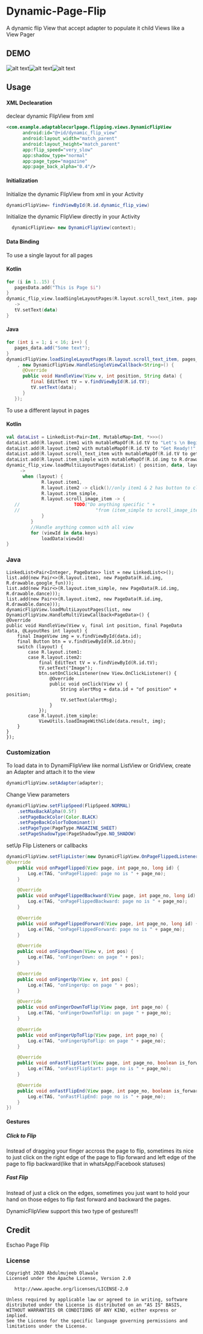 # Dynamic-Page-Flip
A dynamic flip View that accept adapter to populate it child Views like  a View Pager

## DEMO
![alt text](https://github.com/shittu33/Dynamic-Page-Flip/blob/master/single.gif?raw=true)![alt text](https://github.com/shittu33/Dynamic-Page-Flip/blob/master/multi.gif?raw=true)![alt text](https://github.com/shittu33/Dynamic-Page-Flip/blob/master/speed.gif?raw=true)

## Usage


#### XML Declearation
declear dynamic FlipView from xml
```xml
<com.example.adaptablecurlpage.flipping.views.DynamicFlipView
      android:id="@+id/dynamic_flip_view"
      android:layout_width="match_parent"                   
      android:layout_height="match_parent" 
      app:flip_speed="very_slow"
      app:shadow_type="normal"
      app:page_type="magazine"
      app:page_back_alpha="0.4"/>
```
#### Initialization
Initialize the dynamic FlipView from xml in your Activity
```JAVA
dynamicFlipView= findViewById(R.id.dynamic_flip_view)
```
Initialize the dynamic FlipView directly in your Activity
```JAVA
  dynamicFlipView= new DynamicFlipView(context);
```
#### Data Binding
To use a single layout for all pages
#### Kotlin 
```kotlin
for (i in 1..15) {
   pagesData.add("This is Page $i")
}
dynamic_flip_view.loadSingleLayoutPages(R.layout.scroll_text_item, pagesData) { position, data
   ->
   tV.setText(data)
}
```
#### Java
```Java
for (int i = 1; i < 16; i++) {
   pages_data.add("Some text");
}
dynamicFlipView.loadSingleLayoutPages(R.layout.scroll_text_item, pages_data
    , new DynamicFlipView.HandleSingleViewCallback<String>() {
      @Override
      public void HandleView(View v, int position, String data) {
         final EditText tV = v.findViewById(R.id.tV);
         tV.setText(data);
      }
   });
```

To use a different layout in pages
#### Kotlin 

```kotlin
val dataList = LinkedList<Pair<Int, MutableMap<Int, *>>>()
dataList.add(R.layout.item1 with mutableMapOf(R.id.tV to "Let's \n Begin!", R.id.img to R.drawable.google_fun))
dataList.add(R.layout.item2 with mutableMapOf(R.id.tV to "Get Ready!!", R.id.img to R.drawable.dance))
dataList.add(R.layout.scroll_text_item with mutableMapOf(R.id.tV to getRubbishText()))
dataList.add(R.layout.item_simple with mutableMapOf(R.id.img to R.drawable.dance))
dynamic_flip_view.loadMultiLayoutPages(dataList) { position, data, layout
     ->
      when (layout) {
             R.layout.item1,
             R.layout.item2 -> click()//only item1 & 2 has button to click
             R.layout.item_simple,
             R.layout.scroll_image_item -> {
   //                    TODO("Do anything specific " +
   //                            "from (item_simple to scroll_image_item")
             }
         }
         //Handle anything common with all view
         for (viewId in data.keys)
             loadData(viewId)
}
```
### Java

```
LinkedList<Pair<Integer, PageData>> list = new LinkedList<>();
list.add(new Pair<>(R.layout.item1, new PageData(R.id.img, R.drawable.google_fun)));
list.add(new Pair<>(R.layout.item_simple, new PageData(R.id.img, R.drawable.dance)));
list.add(new Pair<>(R.layout.item2, new PageData(R.id.img, R.drawable.dance)));
dynamicFlipView.loadMultiLayoutPages(list, new DynamicFlipView.HandleMultiViewCallback<PageData>() {
@Override
public void HandleView(View v, final int position, final PageData data, @LayoutRes int layout) {
    final ImageView img = v.findViewById(data.id);
    final Button btn = v.findViewById(R.id.btn);
    switch (layout) {
        case R.layout.item1:
        case R.layout.item2:
            final EditText tV = v.findViewById(R.id.tV);
            tV.setText("Image");
            btn.setOnClickListener(new View.OnClickListener() {
                @Override
                public void onClick(View v) {
                    String alertMsg = data.id + "of position" + position;
                    tV.setText(alertMsg);
                }
            });
        case R.layout.item_simple:
            ViewUtils.loadImageWithGlide(data.result, img);
    }
}
});
```
### Customization

To load data in to DynamiFlipView like normal ListView or GridView, create an Adapter and attach it to the view

```Java
dynamicFlipView.setAdapter(adapter);
```

Change View parameters
```Java
dynamicFlipView.setFlipSpeed(FlipSpeed.NORMAL)
    .setMaxBackAlpha(0.5f)
    .setPageBackColor(Color.BLACK)
    .setPageBackColorToDominant()
    .setPageType(PageType.MAGAZINE_SHEET)
    .setPageShadowType(PageShadowType.NO_SHADOW)
```

setUp Flip Listeners or callbacks

```java
dynamicFlipView.setFlipLister(new DynamicFlipView.OnPageFlippedListener() {
@Override
    public void onPageFlipped(View page, int page_no, long id) {
        Log.e(TAG, "onPageFlipped: page no is " + page_no);
    }

    @Override
    public void onPageFlippedBackward(View page, int page_no, long id) {
        Log.e(TAG, "onPageFlippedBackward: page no is " + page_no);
    }

    @Override
    public void onPageFlippedForward(View page, int page_no, long id) {
        Log.e(TAG, "onPageFlippedForward: page no is " + page_no);
    }

    @Override
    public void onFingerDown(View v, int pos) {
        Log.e(TAG, "onFingerDown: on page " + pos);
    }

    @Override
    public void onFingerUp(View v, int pos) {
        Log.e(TAG, "onFingerUp: on page " + pos);
    }

    @Override
    public void onFingerDownToFlip(View page, int page_no) {
        Log.e(TAG, "onFingerDownToFlip: on page " + page_no);
    }

    @Override
    public void onFingerUpToFlip(View page, int page_no) {
        Log.e(TAG, "onFingerUpToFlip: on page " + page_no);
    }

    @Override
    public void onFastFlipStart(View page, int page_no, boolean is_forward) {
        Log.e(TAG, "onFastFlipStart: page no is " + page_no);
    }

    @Override
    public void onFastFlipEnd(View page, int page_no, boolean is_forward) {
        Log.e(TAG, "onFastFlipEnd: page no is " + page_no);
    }                    
})
```
#### Gestures

##### Click to Flip
Instead of dragging your finger accross the page to flip, sometimes its nice to just click on the right edge of the page to flip forward and left edge of the page to flip backward(like that in whatsApp/Facebook statuses) 
##### Fast Flip
Instead of just a click on the edges, sometimes you just want to hold your hand on those edges to flip fast forward and backward the pages.

DynamicFlipView support this two type of gestures!!!


## Credit
Eschao Page Flip


### License
```
Copyright 2020 Abdulmujeeb Olawale
Licensed under the Apache License, Version 2.0

   http://www.apache.org/licenses/LICENSE-2.0

Unless required by applicable law or agreed to in writing, software
distributed under the License is distributed on an "AS IS" BASIS,
WITHOUT WARRANTIES OR CONDITIONS OF ANY KIND, either express or implied.
See the License for the specific language governing permissions and
limitations under the License.
```
